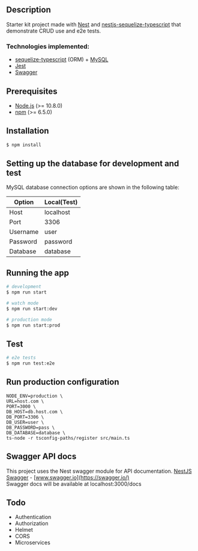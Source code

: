 ## Description

Starter kit project made with [Nest](https://github.com/nestjs/nest) and [nestjs-sequelize-typescript](https://github.com/kentloog/nestjs-sequelize-typescript) that demonstrate CRUD use and e2e tests.

### Technologies implemented:

-   [sequelize-typescript](https://github.com/RobinBuschmann/sequelize-typescript) (ORM) + [MySQL](https://www.mysql.com/)
-   [Jest](https://jestjs.io/)
-   [Swagger](https://swagger.io/)

## Prerequisites

-   [Node.js](https://nodejs.org/) (>= 10.8.0)
-   [npm](https://www.npmjs.com/) (>= 6.5.0)

## Installation

```bash
$ npm install
```

## Setting up the database for development and test

MySQL database connection options are shown in the following table:

| Option   | Local(Test) |
| -------- | ----------- |
| Host     | localhost   |
| Port     | 3306        |
| Username | user    |
| Password | password    |
| Database | database    |

## Running the app

```bash
# development
$ npm run start

# watch mode
$ npm run start:dev

# production mode
$ npm run start:prod
```

## Test

```bash
# e2e tests
$ npm run test:e2e
```

## Run production configuration

```
NODE_ENV=production \
URL=host.com \
PORT=3000 \
DB_HOST=db.host.com \
DB_PORT=3306 \
DB_USER=user \
DB_PASSWORD=pass \
DB_DATABASE=database \
ts-node -r tsconfig-paths/register src/main.ts
```

## Swagger API docs

This project uses the Nest swagger module for API documentation. [NestJS Swagger](https://github.com/nestjs/swagger) - [www.swagger.io](https://swagger.io/)  
Swagger docs will be available at localhost:3000/docs

## Todo
- Authentication
- Authorization
- Helmet
- CORS
- Microservices
